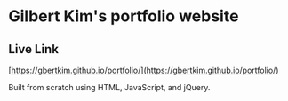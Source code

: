 # Gilbert Kim's portfolio website

## Live Link

[https://gbertkim.github.io/portfolio/](https://gbertkim.github.io/portfolio/)

Built from scratch using HTML, JavaScript, and jQuery.